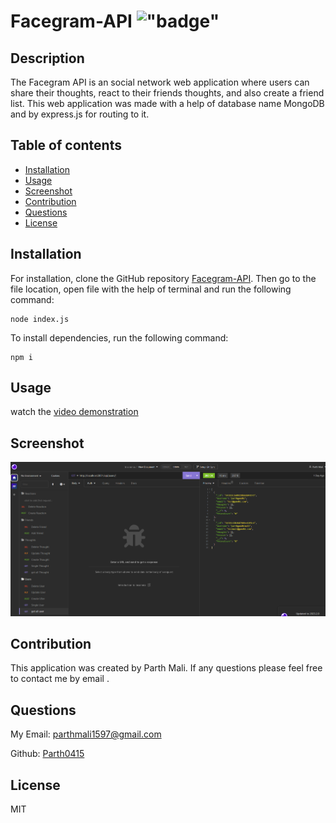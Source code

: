 # Facegram-API !["badge"](https://img.shields.io/badge/license-MIT-green)

## Description

The Facegram API is an social network web application where users can share their thoughts, react to their friends thoughts, and also create a friend list. This web application was made with a help of database name MongoDB and by express.js for routing to it.

## Table of contents

- [Installation](#installation)
- [Usage](#usage)
- [Screenshot](#screenshot)
- [Contribution](#contribution)
- [Questions](#questions)
- [License](#license)

## Installation

For installation, clone the GitHub repository [Facegram-API](https://github.com/Parth0415/Facegram-API).
Then go to the file location, open file with the help of terminal and run the following command:
```
node index.js
```

To install dependencies, run the following command:
```
npm i
```

## Usage

watch the [video demonstration]()

## Screenshot

![Web Page Overview](./images/screenshot.png?raw=true "Web Page Overview")


## Contribution

This application was created by Parth Mali. If any questions please feel free to contact me by email .

## Questions

My Email:
[parthmali1597@gmail.com](mailto:parthmali1597@gmail.com)

Github:
[Parth0415](https://github.com/Parth0415)

## License

MIT